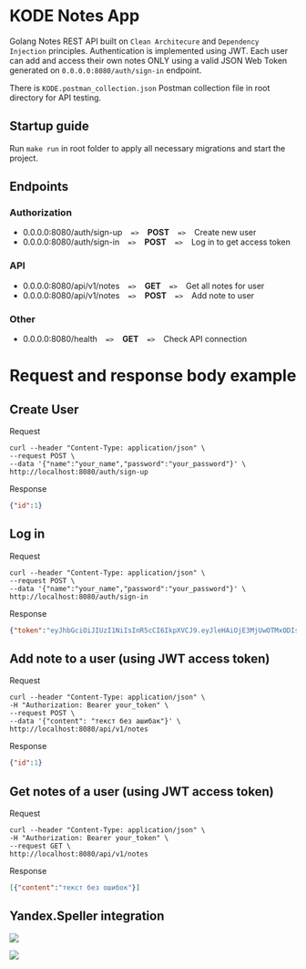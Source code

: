 # KODE Notes App
Golang Notes REST API built on `Clean Architecure` and `Dependency Injection` principles. Authentication is implemented using JWT. Each user can add and access their own notes ONLY using a valid JSON Web Token generated on `0.0.0.0:8080/auth/sign-in` endpoint.

There is `KODE.postman_collection.json` Postman collection file in root directory for API testing.


## Startup guide

Run `make run` in root folder to apply all necessary migrations and start the project.

## Endpoints

### Authorization

- 0.0.0.0:8080/auth/sign-up &ensp; `=>`  &ensp; **POST** &ensp;  `=>` &ensp; Create new user
- 0.0.0.0:8080/auth/sign-in &ensp; `=>`  &ensp; **POST** &ensp;  `=>` &ensp; Log in to get access token

### API

- 0.0.0.0:8080/api/v1/notes &ensp; `=>`  &ensp; **GET** &ensp;  `=>` &ensp; Get all notes for user
- 0.0.0.0:8080/api/v1/notes &ensp; `=>`  &ensp; **POST** &ensp;  `=>` &ensp; Add note to user


### Other

- 0.0.0.0:8080/health &ensp; `=>`  &ensp; **GET** &ensp;  `=>` &ensp; Check API connection

# Request and response body example

## Create User

Request
  ```
  curl --header "Content-Type: application/json" \
  --request POST \
  --data '{"name":"your_name","password":"your_password"}' \
  http://localhost:8080/auth/sign-up
  ```
Response

```json
{"id":1}
```

## Log in

Request
  ```
  curl --header "Content-Type: application/json" \
  --request POST \
  --data '{"name":"your_name","password":"your_password"}' \
  http://localhost:8080/auth/sign-in
  ```
Response 

```json
{"token":"eyJhbGciOiJIUzI1NiIsInR5cCI6IkpXVCJ9.eyJleHAiOjE3MjUwOTMxODIsImlhdCI6MTcyNTA4OTU4MiwiaWQiOjN9.T_PykTNRzx9ie2RjudyqrPYPuruAx3mo5ti2s5TZq0I"}
```
## Add note to a user (using JWT access token)
Request
  ```
curl --header "Content-Type: application/json" \
-H "Authorization: Bearer your_token" \
--request POST \
--data '{"content": "текст без ашибак"}' \
http://localhost:8080/api/v1/notes
  ```
Response

```json
{"id":1}
```

## Get notes of a user (using JWT access token)
Request
  ```
curl --header "Content-Type: application/json" \
-H "Authorization: Bearer your_token" \
--request GET \
http://localhost:8080/api/v1/notes
  ```
Response
```json
[{"content":"текст без ошибок"}]
```

## Yandex.Speller integration

<p>
<img src="https://github.com/gitkoDev/KODE-test-task/blob/main/speller.png">
</p>

<p>
<img src="https://github.com/gitkoDev/KODE-test-task/blob/main/note.png">
</p>

